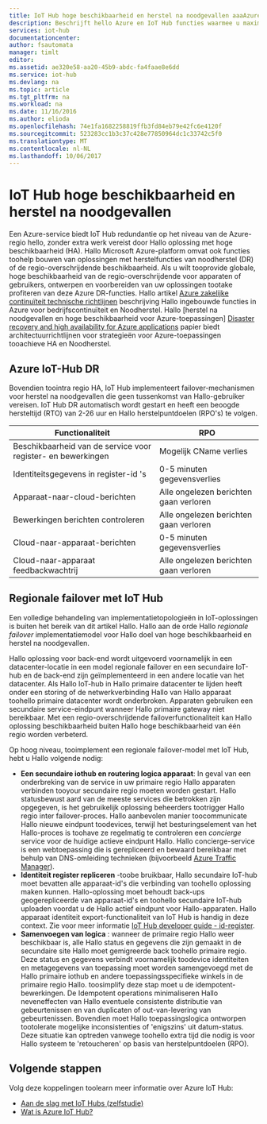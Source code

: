 ```yaml
---
title: IoT Hub hoge beschikbaarheid en herstel na noodgevallen aaaAzure | Microsoft Docs
description: Beschrijft hello Azure en IoT Hub functies waarmee u maximaal beschikbare Azure IoT-oplossingen toobuild met mogelijkheden voor herstel na noodgevallen.
services: iot-hub
documentationcenter: 
author: fsautomata
manager: timlt
editor: 
ms.assetid: ae320e58-aa20-45b9-abdc-fa4faae8e6dd
ms.service: iot-hub
ms.devlang: na
ms.topic: article
ms.tgt_pltfrm: na
ms.workload: na
ms.date: 11/16/2016
ms.author: elioda
ms.openlocfilehash: 74e1fa1682258819ffb3fd84eb79e42fc6e4120f
ms.sourcegitcommit: 523283cc1b3c37c428e77850964dc1c33742c5f0
ms.translationtype: MT
ms.contentlocale: nl-NL
ms.lasthandoff: 10/06/2017
---
```

# <a name="iot-hub-high-availability-and-disaster-recovery"></a>IoT Hub hoge beschikbaarheid en herstel na noodgevallen
Een Azure-service biedt IoT Hub redundantie op het niveau van de Azure-regio hello, zonder extra werk vereist door Hallo oplossing met hoge beschikbaarheid (HA). Hallo Microsoft Azure-platform omvat ook functies toohelp bouwen van oplossingen met herstelfuncties van noodherstel (DR) of de regio-overschrijdende beschikbaarheid. Als u wilt tooprovide globale, hoge beschikbaarheid van de regio-overschrijdende voor apparaten of gebruikers, ontwerpen en voorbereiden van uw oplossingen tootake profiteren van deze Azure DR-functies. Hallo artikel [Azure zakelijke continuïteit technische richtlijnen](../resiliency/resiliency-technical-guidance.md) beschrijving Hallo ingebouwde functies in Azure voor bedrijfscontinuïteit en Noodherstel. Hallo [herstel na noodgevallen en hoge beschikbaarheid voor Azure-toepassingen] [ Disaster recovery and high availability for Azure applications] papier biedt architectuurrichtlijnen voor strategieën voor Azure-toepassingen tooachieve HA en Noodherstel.

## <a name="azure-iot-hub-dr"></a>Azure IoT-Hub DR
Bovendien toointra regio HA, IoT Hub implementeert failover-mechanismen voor herstel na noodgevallen die geen tussenkomst van Hallo-gebruiker vereisen. IoT Hub DR automatisch wordt gestart en heeft een beoogde hersteltijd (RTO) van 2-26 uur en Hallo herstelpuntdoelen (RPO's) te volgen.

| Functionaliteit | RPO |
| --- | --- |
| Beschikbaarheid van de service voor register- en bewerkingen |Mogelijk CName verlies |
| Identiteitsgegevens in register-id 's |0-5 minuten gegevensverlies |
| Apparaat-naar-cloud-berichten |Alle ongelezen berichten gaan verloren |
| Bewerkingen berichten controleren |Alle ongelezen berichten gaan verloren |
| Cloud-naar-apparaat-berichten |0-5 minuten gegevensverlies |
| Cloud-naar-apparaat feedbackwachtrij |Alle ongelezen berichten gaan verloren |

## <a name="regional-failover-with-iot-hub"></a>Regionale failover met IoT Hub
Een volledige behandeling van implementatietopologieën in IoT-oplossingen is buiten het bereik van dit artikel Hallo. Hallo aan de orde Hallo *regionale failover* implementatiemodel voor Hallo doel van hoge beschikbaarheid en herstel na noodgevallen.

Hallo oplossing voor back-end wordt uitgevoerd voornamelijk in een datacenter-locatie in een model regionale failover en een secundaire IoT-hub en de back-end zijn geïmplementeerd in een andere locatie van het datacenter. Als Hallo IoT-hub in Hallo primaire datacenter te lijden heeft onder een storing of de netwerkverbinding Hallo van Hallo apparaat toohello primaire datacenter wordt onderbroken. Apparaten gebruiken een secundaire service-eindpunt wanneer Hallo primaire gateway niet bereikbaar. Met een regio-overschrijdende failoverfunctionaliteit kan Hallo oplossing beschikbaarheid buiten Hallo hoge beschikbaarheid van één regio worden verbeterd.

Op hoog niveau, tooimplement een regionale failover-model met IoT Hub, hebt u Hallo volgende nodig:

* **Een secundaire iothub en routering logica apparaat**: In geval van een onderbreking van de service in uw primaire regio Hallo apparaten verbinden tooyour secundaire regio moeten worden gestart. Hallo statusbewust aard van de meeste services die betrokken zijn opgegeven, is het gebruikelijk oplossing beheerders tootrigger Hallo regio inter failover-proces. Hallo aanbevolen manier toocommunicate Hallo nieuwe eindpunt toodevices, terwijl het besturingselement van het Hallo-proces is toohave ze regelmatig te controleren een *concierge* service voor de huidige actieve eindpunt Hallo. Hallo concierge-service is een webtoepassing die is gerepliceerd en bewaard bereikbaar met behulp van DNS-omleiding technieken (bijvoorbeeld [Azure Traffic Manager][Azure Traffic Manager]).
* **Identiteit register repliceren** -toobe bruikbaar, Hallo secundaire IoT-hub moet bevatten alle apparaat-id's die verbinding van toohello oplossing maken kunnen. Hallo-oplossing moet behoudt back-ups geogerepliceerde van apparaat-id's en toohello secundaire IoT-hub uploaden voordat u de Hallo actief eindpunt voor Hallo-apparaten. Hallo apparaat identiteit export-functionaliteit van IoT Hub is handig in deze context. Zie voor meer informatie [IoT Hub developer guide - id-register][IoT Hub developer guide - identity registry].
* **Samenvoegen van logica** : wanneer de primaire regio Hallo weer beschikbaar is, alle Hallo status en gegevens die zijn gemaakt in de secundaire site Hallo moet gemigreerde back toohello primaire regio. Deze status en gegevens verbindt voornamelijk toodevice identiteiten en metagegevens van toepassing moet worden samengevoegd met de Hallo primaire iothub en andere toepassingsspecifieke winkels in de primaire regio Hallo. toosimplify deze stap moet u de idempotent-bewerkingen. De Idempotent operations minimaliseren Hallo neveneffecten van Hallo eventuele consistente distributie van gebeurtenissen en van duplicaten of out-van-levering van gebeurtenissen. Bovendien moet Hallo toepassingslogica ontworpen tootolerate mogelijke inconsistenties of 'enigszins' uit datum-status. Deze situatie kan optreden vanwege toohello extra tijd die nodig is voor Hallo systeem te 'retoucheren' op basis van herstelpuntdoelen (RPO).

## <a name="next-steps"></a>Volgende stappen
Volg deze koppelingen toolearn meer informatie over Azure IoT Hub:

* [Aan de slag met IoT Hubs (zelfstudie)][lnk-get-started]
* [Wat is Azure IoT Hub?][What is Azure IoT Hub?]

[Disaster recovery and high availability for Azure applications]: ../resiliency/resiliency-disaster-recovery-high-availability-azure-applications.md
[Azure Business Continuity Technical Guidance]: https://azure.microsoft.com/documentation/articles/resiliency-technical-guidance/
[Azure Traffic Manager]: https://azure.microsoft.com/documentation/services/traffic-manager/
[IoT Hub developer guide - identity registry]: iot-hub-devguide-identity-registry.md

[lnk-get-started]: iot-hub-csharp-csharp-getstarted.md
[What is Azure IoT Hub?]: iot-hub-what-is-iot-hub.md
